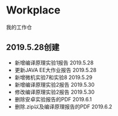 ﻿# Workplace
我的工作仓  

## 2019.5.28创建
* 新增编译原理实验1报告  2019.5.28  
* 更新JAVA EE大作业报告  2019.5.28  
* 新增微机实验7和实验8  2019.5.29  
* 新增编译原理实验2报告  2019.5.30  
* 修改编译原理实验2报告 2019.5.30  
* 删除安卓实验报告的PDF  2019.6.1  
* 删除.zip以及编译原理报告的PDF 2019.6.2  